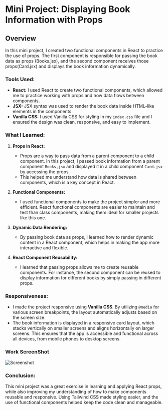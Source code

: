 # Mini Project: Displaying Book Information with Props

## Overview
In this mini project, I created two functional components in React to practice the use of props. The first component is responsible for passing the book data as props (Books.jsx), and the second component receives those props(Card.jsx) and displays the book information dynamically.

### Tools Used:
- **React:** I used React to create two functional components, which allowed me to practice working with props and how data flows between components.
- **JSX:** JSX syntax was used to render the book data inside HTML-like elements in the components.
- **Vanilla CSS:** I used Vanilla CSS for styling in my `index.css` file and I ensured the design was clean, responsive, and easy to implement.

### What I Learned:
1. **Props in React:**
   - Props are a way to pass data from a parent component to a child component. In this project, I passed book information from a parent component `Books,jsx` and displayed it in a child component `Card.jsx` by accessing the props.
   - This helped me understand how data is shared between components, which is a key concept in React.

2. **Functional Components:**
   - I used functional components to make the project simpler and more efficient. React functional components are easier to maintain and test than class components, making them ideal for smaller projects like this one.

3. **Dynamic Data Rendering:**
   - By passing book data as props, I learned how to render dynamic content in a React component, which helps in making the app more interactive and flexible.
   
4. **React Component Reusability:**
   - I learned that passing props allows me to create reusable components. For instance, the second component can be reused to display information for different books by simply passing in different props.

### Responsiveness:
- I made the project responsive using **Vanilla CSS**. By utilizing `@media` for various screen breakpoints, the layout automatically adjusts based on the screen size.
- The book information is displayed in a responsive card layout, which stacks vertically on smaller screens and aligns horizontally on larger screens. This ensures that the app is accessible and functional across all devices, from mobile phones to desktop screens.

### Work ScreenShot
![Screenshot](/images/book-info.png)

### Conclusion:
This mini project was a great exercise in learning and applying React props, while also improving my understanding of how to make components reusable and responsive. Using Tailwind CSS made styling easier, and the use of functional components helped keep the code clean and manageable.
